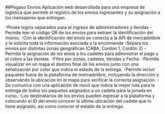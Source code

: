 ##Pegaso Envios
Aplicación web desarrollada para una empresa de logística que permite el registro de los envíos ingresantes y su asignación a los mensajeros que entregan.

-Posee logins separados para el ingreso de administradores y tiendas
-Permite leer el código QR de los envíos para extraer la identificación del mismo.
-Con la identificación del envío se conecta a la API de mercadolibre y le solicita toda la información asociada a la encomienda
-Separa los envíos por distintas zonas geográficas (CABA, Cordon 1, Cordón 2)
-Permite la asignación de los envío a los cadetes para administrar el pago y el cobro a las tiendas.
-Filtra por zonas, cadetes, tiendas y Fecha.
-Permite visualizar en un mapa el destino final de los envíos junto con una señalización por color que indica el estado de la entrega.
-Permite incluir paquetes fuera de la plataforma de mercadolibre, incluyendo la dirección y observándo la ubicación en el mapa para verificar la correcta asignación.
-Se comunica con una aplicación de movil que indica la mejor ruta para la entrega de todos los paquetes asignados a un cadete para la jonada en curso.
-Los destinatarios de los envíos pueden ingresar a la plataforma y colocando el ID del envío conocer la última ubicación del cadete que lo tiene asignado, así como conocer el estado de la entrega.
